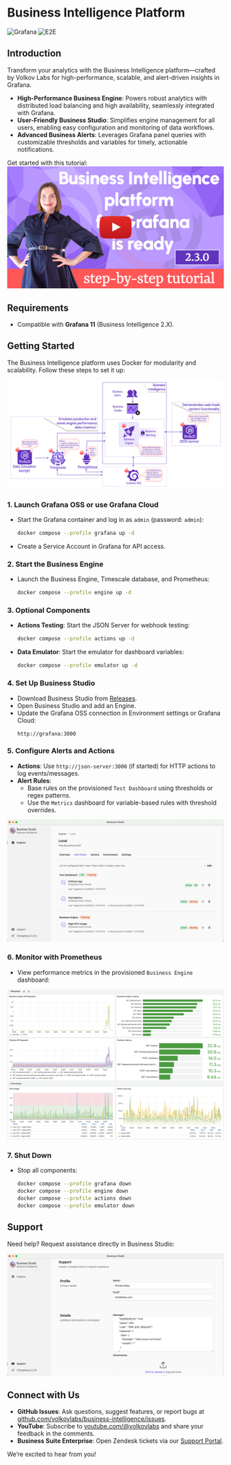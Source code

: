 # Business Intelligence Platform

![Grafana](https://img.shields.io/badge/Grafana-11.5-orange)
![E2E](https://github.com/volkovlabs/business-intelligence/workflows/E2E/badge.svg)

## Introduction

Transform your analytics with the Business Intelligence platform—crafted by Volkov Labs for high-performance, scalable, and alert-driven insights in Grafana.

- **High-Performance Business Engine**: Powers robust analytics with distributed load balancing and high availability, seamlessly integrated with Grafana.
- **User-Friendly Business Studio**: Simplifies engine management for all users, enabling easy configuration and monitoring of data workflows.
- **Advanced Business Alerts**: Leverages Grafana panel queries with customizable thresholds and variables for timely, actionable notifications.

Get started with this tutorial:  
[![How to Get Started with Business Intelligence Platform 2.3.0 | Tutorial for Beginners](https://raw.githubusercontent.com/VolkovLabs/business-intelligence/main/img/installation.png)](https://youtu.be/KM5a2qzlOak)

## Requirements

- Compatible with **Grafana 11** (Business Intelligence 2.X).

## Getting Started

The Business Intelligence platform uses Docker for modularity and scalability. Follow these steps to set it up:

![Architecture](https://raw.githubusercontent.com/VolkovLabs/business-intelligence/main/img/getting-started.png)

### 1. Launch Grafana OSS or use Grafana Cloud

- Start the Grafana container and log in as `admin` (password: `admin`):
  ```bash
  docker compose --profile grafana up -d
  ```
- Create a Service Account in Grafana for API access.

### 2. Start the Business Engine

- Launch the Business Engine, Timescale database, and Prometheus:
  ```bash
  docker compose --profile engine up -d
  ```

### 3. Optional Components

- **Actions Testing**: Start the JSON Server for webhook testing:
  ```bash
  docker compose --profile actions up -d
  ```
- **Data Emulator**: Start the emulator for dashboard variables:
  ```bash
  docker compose --profile emulator up -d
  ```

### 4. Set Up Business Studio

- Download Business Studio from [Releases](https://github.com/VolkovLabs/business-intelligence/releases).
- Open Business Studio and add an Engine.
- Update the Grafana OSS connection in Environment settings or Grafana Cloud:
  ```
  http://grafana:3000
  ```

### 5. Configure Alerts and Actions

- **Actions**: Use `http://json-server:3000` (if started) for HTTP actions to log events/messages.
- **Alert Rules**:
  - Base rules on the provisioned `Test Dashboard` using thresholds or regex patterns.
  - Use the `Metrics` dashboard for variable-based rules with threshold overrides.

![Engine Alerts](https://raw.githubusercontent.com/VolkovLabs/business-intelligence/main/img/overview.png)

### 6. Monitor with Prometheus

- View performance metrics in the provisioned `Business Engine` dashboard:

![Prometheus Metrics](https://raw.githubusercontent.com/VolkovLabs/business-intelligence/main/img/prometheus.png)

### 7. Shut Down

- Stop all components:
  ```bash
  docker compose --profile grafana down
  docker compose --profile engine down
  docker compose --profile actions down
  docker compose --profile emulator down
  ```

## Support

Need help? Request assistance directly in Business Studio:

![Support](https://raw.githubusercontent.com/VolkovLabs/business-intelligence/main/img/support.png)

## Connect with Us

- **GitHub Issues**: Ask questions, suggest features, or report bugs at [github.com/volkovlabs/business-intelligence/issues](https://github.com/volkovlabs/business-intelligence/issues).
- **YouTube**: Subscribe to [youtube.com/@volkovlabs](https://youtube.com/@volkovlabs) and share your feedback in the comments.
- **Business Suite Enterprise**: Open Zendesk tickets via our [Support Portal](https://volkovlabs.zendesk.com/hc/en-us).

We’re excited to hear from you!
